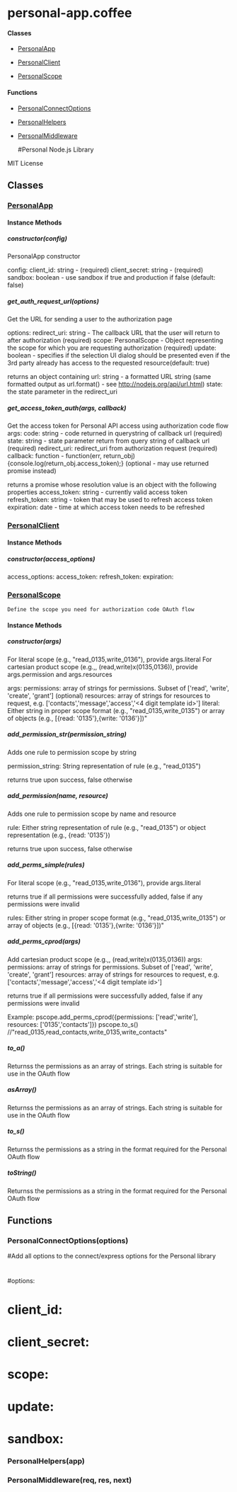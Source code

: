 # personal-app.coffee

#### Classes
  
* [PersonalApp](#PersonalApp)
  
* [PersonalClient](#PersonalClient)
  
* [PersonalScope](#PersonalScope)
  


#### Functions
  
* [PersonalConnectOptions](#PersonalConnectOptions)
  
* [PersonalHelpers](#PersonalHelpers)
  
* [PersonalMiddleware](#PersonalMiddleware)
  



  #Personal Node.js Library

MIT License




## Classes
  
### <a name="PersonalApp">[PersonalApp](PersonalApp)</a>
    
    
    
    
#### Instance Methods          
      
##### <a name="constructor">constructor(config)</a>
PersonalApp constructor

config:
    client_id: string - <client id> (required)
    client_secret: string - <client secret> (required)
    sandbox: boolean - use sandbox if true and production if false (default: false)

      
##### <a name="get_auth_request_url">get\_auth\_request\_url(options)</a>
Get the URL for sending a user to the authorization page

options:
    redirect_uri: string - The callback URL that the user will return to after authorization (required)
    scope: PersonalScope - Object representing the scope for which you are requesting authorization (required)
    update: boolean - specifies if the selection UI dialog should be presented even if the 3rd party already has access to the requested resource(default: true)

returns an object containing
    url: string - a formatted URL string (same formatted output as url.format() - see http://nodejs.org/api/url.html) 
    state: the state parameter in the redirect_uri

      
##### <a name="get_access_token_auth">get\_access\_token\_auth(args, callback)</a>
Get the access token for Personal API access using authorization code flow
args:
    code: string - code returned in querystring of callback url (required)
    state: string - state parameter return from query string of callback url (required)
    redirect_uri: redirect_uri from authorization request (required)
callback: function - function(err, return_obj){console.log(return_obj.access_token);} (optional - may use returned promise instead)

returns a promise whose resolution value is an object with the following properties
    access_token: string - currently valid access token
    refresh_token: string - token that may be used to refresh access token
    expiration: date - time at which access token needs to be refreshed

      
    
    
  
### <a name="PersonalClient">[PersonalClient](PersonalClient)</a>
    
    
    
    
#### Instance Methods          
      
##### <a name="constructor">constructor(access_options)</a>
access_options:
    access_token:
    refresh_token:
    expiration: 

      
    
    
  
### <a name="PersonalScope">[PersonalScope](PersonalScope)</a>
    
    Define the scope you need for authorization code OAuth flow

    
    
#### Instance Methods          
      
##### <a name="constructor">constructor(args)</a>
For literal scope (e.g., "read_0135,write_0136"), provide args.literal
For cartesian product scope (e.g.,, (read,write)x(0135,0136)), provide args.permission and args.resources

args:
    permissions: array of strings for permissions. Subset of ['read', 'write', 'create', 'grant'] (optional)
    resources: array of strings for resources to request, e.g. ['contacts','message','access','<4 digit template id>']
    literal: Either string in proper scope format (e.g., "read_0135,write_0135") or array of objects (e.g., [{read: '0135'},{write: '0136'}])"

      
##### <a name="add_permission_str">add\_permission\_str(permission_string)</a>
Adds one rule to permission scope by string

permission_string: String representation of rule (e.g., "read_0135")

returns true upon success, false otherwise

      
##### <a name="add_permission">add\_permission(name, resource)</a>
Adds one rule to permission scope by name and resource

rule: Either string representation of rule (e.g., "read_0135") or object representation (e.g., {read: '0135'})

returns true upon success, false otherwise

      
##### <a name="add_perms_simple">add\_perms\_simple(rules)</a>
For literal scope (e.g., "read_0135,write_0136"), provide args.literal

returns true if all permissions were successfully added, false if any permissions were invalid

rules: Either string in proper scope format (e.g., "read_0135,write_0135") or array of objects (e.g., [{read: '0135'},{write: '0136'}])"

      
##### <a name="add_perms_cprod">add\_perms\_cprod(args)</a>
Add cartesian product scope (e.g.,, (read,write)x(0135,0136))
args:
    permissions: array of strings for permissions. Subset of ['read', 'write', 'create', 'grant']
    resources: array of strings for resources to request, e.g. ['contacts','message','access','<4 digit template id>']

returns true if all permissions were successfully added, false if any permissions were invalid

Example:
    pscope.add_perms_cprod({permissions: ['read','write'], resources: ['0135','contacts']})
    pscope.to_s() //"read_0135,read_contacts,write_0135,write_contacts"

      
##### <a name="to_a">to\_a()</a>
Returnss the permissions as an array of strings.  Each string is suitable for use in the OAuth flow

      
##### <a name="asArray">asArray()</a>
Returnss the permissions as an array of strings.  Each string is suitable for use in the OAuth flow

      
##### <a name="to_s">to\_s()</a>
Returnss the permissions as a string in the format required for the Personal OAuth flow

      
##### <a name="toString">toString()</a>
Returnss the permissions as a string in the format required for the Personal OAuth flow

      
    
    
  



## Functions
  
### <a name="PersonalConnectOptions">PersonalConnectOptions(options)</a>
#Add all options to the connect/express options for the Personal library
#
#options:
#   client_id:
#   client_secret:
#   scope:
#   update: 
#   sandbox:

  
### <a name="PersonalHelpers">PersonalHelpers(app)</a>

  
### <a name="PersonalMiddleware">PersonalMiddleware(req, res, next)</a>

  

